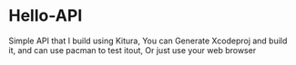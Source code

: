 # Hello-API


Simple API that I build using Kitura, You can Generate Xcodeproj and build it, and can use pacman to test itout, Or just use your web browser
